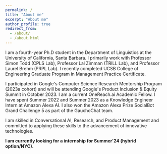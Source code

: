 ```yaml
---
permalink: /
title: "About me"
excerpt: "About me"
author_profile: true
redirect_from: 
  - /about/
  - /about.html
---
```


I am a fourth-year Ph.D student in the Department of Linguistics at the University of California, Santa Barbara. I primarily work with Professor Simon Todd (CPLS Lab), Professor Lal Zimman (TRILL Lab), and Professor Laurel Brehm (PRPL Lab). I recently completed UCSB College of Engineering Graduate Program in Management Practice Certificate.  

I participated in Google's Computer Science Research Mentorship Program (2023a cohort) and will be attending Google's Product Inclusion & Equity Summit in October 2023. I am a current OneReach.ai Academic Fellow. I have spent Summer 2022 and Summer 2023 as a Knowledge Engineer Intern at Amazon Alexa AI. I also won the Amazon Alexa Prize SocialBot Grand Challenge 5 as part of the GauchoChat team.

I am skilled in Conversational AI, Research, and Product Management and committed to applying these skills to the advancement of innovative technologies. 

**I am currently looking for a internship for Summer'24 (hybrid option/NYC).**
